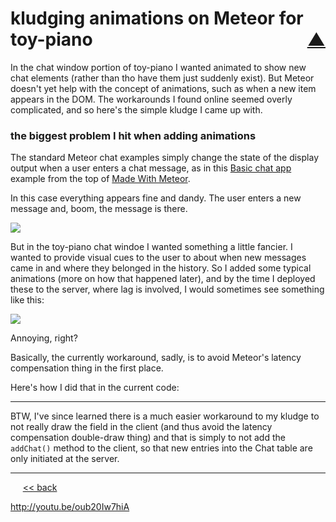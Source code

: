 kludging animations on Meteor for toy-piano <span style="float:right;"> [&#x25B2;](../README.md#interesting-bits)</span>
===============

In the chat window portion of toy-piano I wanted animated to show new chat elements (rather than tho have them just suddenly exist). But Meteor doesn't yet help with the concept of animations, such as when a new item appears in the DOM. The workarounds I found online seemed overly complicated, and so here's the simple kludge I came up with.


### the biggest problem I hit when adding animations

The standard Meteor chat examples simply change the state of the display output when a user enters a chat message, as in this [Basic chat app](http://brh-chat.meteor.com/)  example from the top of [Made With Meteor](http://madewith.meteor.com/).

In this case everything appears fine and dandy. The user enters a new message and, boom, the message is there.

[![](http://img.youtube.com/vi/oub20Iw7hiA/0.jpg)](http://www.youtube.com/watch?v=oub20Iw7hiA)

But in the toy-piano chat windoe I wanted something a little fancier. I wanted to provide visual cues to the user to about when new messages came in and where they belonged in the history. So I added some typical animations (more on how that happened later), and by the time I deployed these to the server, where lag is involved, I would sometimes see something like this:

[![](http://img.youtube.com/vi/dVADkYakjD8/0.jpg)](http://www.youtube.com/watch?v=dVADkYakjD8)

Annoying, right?

Basically, the currently workaround, sadly, is to avoid Meteor's latency compensation thing in the first place.

Here's how I did that in the current code:

------

BTW, I've since learned there is a much easier workaround to my kludge to not really draw the field in the client (and thus avoid the latency compensation double-draw thing) and that is simply to not add the `addChat()` method to the client, so that new entries into the Chat table are only initiated at the server.

------


&nbsp;&nbsp;&nbsp;&nbsp; [&lt;&lt; back](../README.md#interesting-bits)

http://youtu.be/oub20Iw7hiA